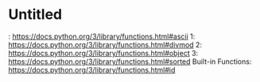 # Untitled

: https://docs.python.org/3/library/functions.html#ascii
 1: https://docs.python.org/3/library/functions.html#divmod
 2: https://docs.python.org/3/library/functions.html#object
 3: https://docs.python.org/3/library/functions.html#sorted
Built-in Functions: https://docs.python.org/3/library/functions.html#id